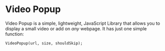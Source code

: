 # Video Popup
Video Popup is a simple, lightweight, JavaScript Library that allows you to display a small video or add on *any* webpage.
It has just one simple function:
```
VideoPopup(url, size, shouldSkip);
```